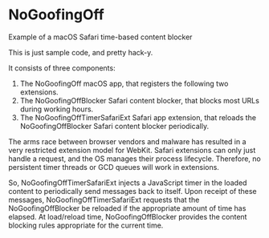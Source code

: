 # NoGoofingOff
Example of a macOS Safari time-based content blocker

This is just sample code, and pretty hack-y.

It consists of three components:
1. The NoGoofingOff macOS app, that registers the following two extensions.
2. The NoGoofingOffBlocker Safari content blocker, that blocks most URLs during working hours.
3. The NoGoofingOffTimerSafariExt Safari app extension, that reloads the NoGoofingOffBlocker Safari content blocker periodically.

The arms race between browser vendors and malware has resulted in a very restricted extension model for WebKit.
Safari extensions can only just handle a request, and the OS manages their process lifecycle.
Therefore, no persistent timer threads or GCD queues will work in extensions.

So, NoGoofingOffTimerSafariExt injects a JavaScript timer in the loaded content to periodically send messages back to itself.
Upon receipt of these messages, NoGoofingOffTimerSafariExt requests that the NoGoofingOffBlocker be reloaded if the appropriate amount of time has elapsed.
At load/reload time, NoGoofingOffBlocker provides the content blocking rules appropriate for the current time.
